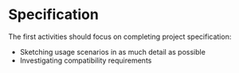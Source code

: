 # Specification

The first activities should focus on completing project specification:

- Sketching usage scenarios in as much detail as possible
- Investigating compatibility requirements
